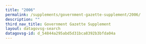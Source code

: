 ```yaml
---
title: "2006"
permalink: /supplements/government-gazette-supplement/2006/
description: ""
third_nav_title: Government Gazette Supplement
layout: datagovsg-search
datagovsg-id: d_54844a295abd5d31bca8392b3bfda04a
---
```

